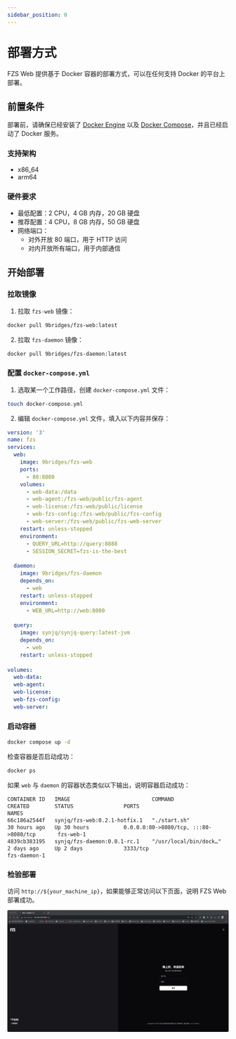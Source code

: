 ```yaml
---
sidebar_position: 0
---
```


# 部署方式

FZS Web 提供基于 Docker 容器的部署方式，可以在任何支持 Docker 的平台上部署。

## 前置条件

部署前，请确保已经安装了 [Docker Engine](https://docs.docker.com/engine/install/) 以及 [Docker Compose](https://docs.docker.com/compose/install/)，并且已经启动了 Docker 服务。

### 支持架构

- x86_64
- arm64

### 硬件要求

- 最低配置：2 CPU，4 GB 内存，20 GB 硬盘
- 推荐配置：4 CPU，8 GB 内存，50 GB 硬盘
- 网络端口：
  - 对外开放 80 端口，用于 HTTP 访问
  - 对内开放所有端口，用于内部通信

## 开始部署

### 拉取镜像

1. 拉取 `fzs-web` 镜像：

```bash
docker pull 9bridges/fzs-web:latest
```

2. 拉取 `fzs-daemon` 镜像：

```bash
docker pull 9bridges/fzs-daemon:latest
```

### 配置 `docker-compose.yml`

1. 选取某一个工作路径，创建 `docker-compose.yml` 文件：

```bash
touch docker-compose.yml
```

2. 编辑 `docker-compose.yml` 文件，填入以下内容并保存：

```yml
version: '3'
name: fzs
services:
  web:
    image: 9bridges/fzs-web
    ports:
      - 80:8080
    volumes:
      - web-data:/data
      - web-agent:/fzs-web/public/fzs-agent
      - web-license:/fzs-web/public/license
      - web-fzs-config:/fzs-web/public/fzs-config
      - web-server:/fzs-web/public/fzs-web-server
    restart: unless-stopped
    environment:
      - QUERY_URL=http://query:8888
      - SESSION_SECRET=fzs-is-the-best

  daemon:
    image: 9bridges/fzs-daemon
    depends_on:
      - web
    restart: unless-stopped
    environment:
      - WEB_URL=http://web:8080

  query:
    image: synjq/synjq-query:latest-jvm
    depends_on:
      - web
    restart: unless-stopped

volumes:
  web-data:
  web-agent:
  web-license:
  web-fzs-config:
  web-server:
```

### 启动容器

```bash
docker compose up -d
```

检查容器是否启动成功：

```bash
docker ps
```

如果 `web` 与 `daemon` 的容器状态类似以下输出，说明容器启动成功：

```
CONTAINER ID   IMAGE                          COMMAND                  CREATED        STATUS                PORTS                                       NAMES
66c186a2544f   synjq/fzs-web:0.2.1-hotfix.1   "./start.sh"             30 hours ago   Up 30 hours           0.0.0.0:80->8080/tcp, :::80->8080/tcp       fzs-web-1
4839cb383195   synjq/fzs-daemon:0.0.1-rc.1    "/usr/local/bin/dock…"   2 days ago     Up 2 days             3333/tcp                                    fzs-daemon-1
```

### 检验部署

访问 `http://${your_machine_ip}`，如果能够正常访问以下页面，说明 FZS Web 部署成功。

![login-page](/img/screenshots/login.jpg)
